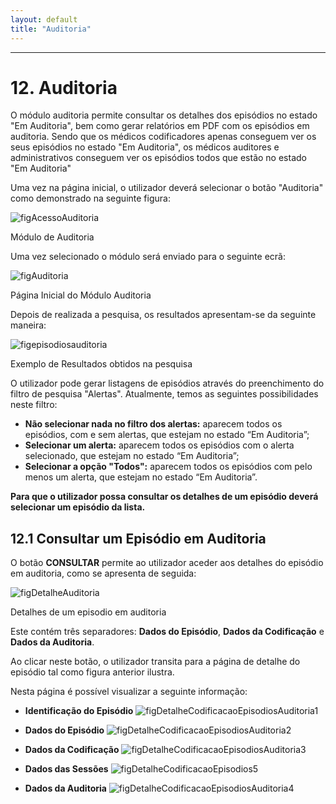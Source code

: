 ```yaml
---
layout: default
title: "Auditoria"
---
```



---
<div id="auditoria"></div>

# 12. Auditoria

O módulo auditoria permite consultar os detalhes dos episódios no estado "Em Auditoria", bem como gerar relatórios em PDF com os episódios em auditoria. 
Sendo que os médicos codificadores apenas conseguem ver os seus episódios no estado "Em Auditoria", os médicos auditores e administrativos conseguem ver os episódios todos que estão no estado "Em Auditoria"

Uma vez na página inicial, o utilizador deverá selecionar o botão "Auditoria" como demonstrado na seguinte figura:

![figAcessoAuditoria](img/pages/13_1.jpg)

<p class="caption" id="figAcessoAuditoria">Módulo de Auditoria</p>

Uma vez selecionado o módulo será enviado para o seguinte ecrã:

![figAuditoria](img/pages/13_2.jpg) 

<p class="caption" id="figAuditoria">Página Inicial do Módulo Auditoria</p>

Depois de realizada a pesquisa, os resultados apresentam-se da seguinte maneira:

![figepisodiosauditoria](img/pages/episodiosauditoria.png)

<p class="caption" id="figepisodiosauditoria">Exemplo de Resultados obtidos na pesquisa</p>

O utilizador pode gerar listagens de episódios através do preenchimento do filtro de pesquisa "Alertas". Atualmente, temos as seguintes possibilidades neste filtro:

* **Não selecionar nada no filtro dos alertas:** aparecem todos os episódios, com e sem alertas, que estejam no estado “Em Auditoria”;
* **Selecionar um alerta:** aparecem todos os episódios com o alerta selecionado, que estejam no estado “Em Auditoria”;
* **Selecionar a opção "Todos":** aparecem todos os episódios com pelo menos um alerta, que estejam no estado “Em Auditoria”.

**Para que o utilizador possa consultar os detalhes de um episódio deverá selecionar um episódio da lista.**

<div id="consultarAuditoria"></div>

## 12.1 Consultar um Episódio em Auditoria

O botão **CONSULTAR** permite ao utilizador aceder aos detalhes do episódio em auditoria, como se apresenta de seguida:

![figDetalheAuditoria](img/pages/13_4.jpg)

<p class="caption" id="figEditaCodificacaoEpisodios">Detalhes de um episodio em auditoria</p>

Este contém três separadores: **Dados do Episódio**, **Dados da Codificação** e **Dados da Auditoria**.

Ao clicar neste botão, o utilizador transita para a página de detalhe do episódio tal como figura anterior ilustra.

Nesta página é possível visualizar a seguinte informação:

* **Identificação do Episódio**
![figDetalheCodificacaoEpisodiosAuditoria1](img/pages/6_2_3.jpg)

* **Dados do Episódio**
![figDetalheCodificacaoEpisodiosAuditoria2](img/pages/6_2_4.jpg)

* **Dados da Codificação**
![figDetalheCodificacaoEpisodiosAuditoria3](img/pages/6_2_5.jpg)

* **Dados das Sessões**
![figDetalheCodificacaoEpisodios5](img/pages/6_2_7.jpg)

* **Dados da Auditoria**
![figDetalheCodificacaoEpisodiosAuditoria4](img/pages/6_2_6.jpg)




